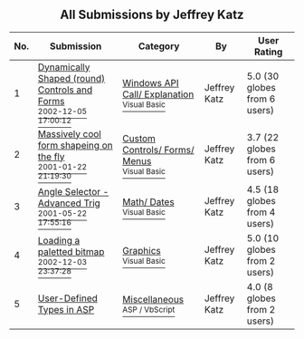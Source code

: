﻿<div align="center">

## All Submissions by Jeffrey Katz

</div>

No.  | Submission | Category | By   | User Rating
---- | ---------- | -------- | ---- | -----------
1 | [Dynamically Shaped \(round\) Controls and Forms<br /><sup>2002-12-05 17:00:12</sup>](https://github.com/Planet-Source-Code/jeffrey-katz-dynamically-shaped-round-controls-and-forms__1-41335) | [Windows API Call/ Explanation<br /><sup>Visual Basic</sup>](../ByCategory/windows-api-call-explanation__1-39.md) | Jeffrey Katz | 5.0 (30 globes from 6 users)
2 | [Massively cool form shapeing on the fly<br /><sup>2001-01-22 21:19:30</sup>](https://github.com/Planet-Source-Code/jeffrey-katz-massively-cool-form-shapeing-on-the-fly__1-14631) | [Custom Controls/ Forms/  Menus<br /><sup>Visual Basic</sup>](../ByCategory/custom-controls-forms-menus__1-4.md) | Jeffrey Katz | 3.7 (22 globes from 6 users)
3 | [Angle Selector \- Advanced Trig<br /><sup>2001-05-22 17:55:16</sup>](https://github.com/Planet-Source-Code/jeffrey-katz-angle-selector-advanced-trig__1-23374) | [Math/ Dates<br /><sup>Visual Basic</sup>](../ByCategory/math-dates__1-37.md) | Jeffrey Katz | 4.5 (18 globes from 4 users)
4 | [Loading a paletted bitmap<br /><sup>2002-12-03 23:37:28</sup>](https://github.com/Planet-Source-Code/jeffrey-katz-loading-a-paletted-bitmap__1-41282) | [Graphics<br /><sup>Visual Basic</sup>](../ByCategory/graphics__1-46.md) | Jeffrey Katz | 5.0 (10 globes from 2 users)
5 | [User\-Defined Types in ASP<br />](https://github.com/Planet-Source-Code/jeffrey-katz-user-defined-types-in-asp__4-6642) | [Miscellaneous<br /><sup>ASP / VbScript</sup>](../ByCategory/miscellaneous__4-1.md) | Jeffrey Katz | 4.0 (8 globes from 2 users)
